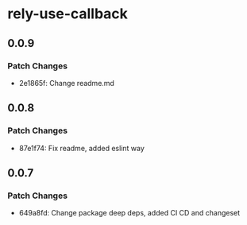 # rely-use-callback

## 0.0.9

### Patch Changes

- 2e1865f: Change readme.md

## 0.0.8

### Patch Changes

- 87e1f74: Fix readme, added eslint way

## 0.0.7

### Patch Changes

- 649a8fd: Change package deep deps, added CI CD and changeset
